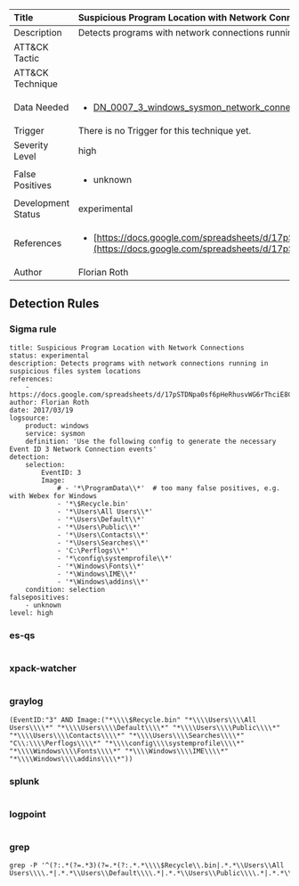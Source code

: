 | Title                | Suspicious Program Location with Network Connections                                                                                                                                                 |
|:---------------------|:------------------------------------------------------------------------------------------------------------------------------------------------------------|
| Description          | Detects programs with network connections running in suspicious files system locations                                                                                                                                           |
| ATT&amp;CK Tactic    | <ul></ul>  |
| ATT&amp;CK Technique | <ul></ul>                             |
| Data Needed          | <ul><li>[DN_0007_3_windows_sysmon_network_connection](../Data_Needed/DN_0007_3_windows_sysmon_network_connection.md)</li></ul>                                                         |
| Trigger              |  There is no Trigger for this technique yet.  |
| Severity Level       | high                                                                                                                                                 |
| False Positives      | <ul><li>unknown</li></ul>                                                                  |
| Development Status   | experimental                                                                                                                                                |
| References           | <ul><li>[https://docs.google.com/spreadsheets/d/17pSTDNpa0sf6pHeRhusvWG6rThciE8CsXTSlDUAZDyo](https://docs.google.com/spreadsheets/d/17pSTDNpa0sf6pHeRhusvWG6rThciE8CsXTSlDUAZDyo)</li></ul>                                                          |
| Author               | Florian Roth                                                                                                                                                |


## Detection Rules

### Sigma rule

```
title: Suspicious Program Location with Network Connections
status: experimental
description: Detects programs with network connections running in suspicious files system locations
references:
    - https://docs.google.com/spreadsheets/d/17pSTDNpa0sf6pHeRhusvWG6rThciE8CsXTSlDUAZDyo
author: Florian Roth
date: 2017/03/19
logsource:
    product: windows
    service: sysmon
    definition: 'Use the following config to generate the necessary Event ID 3 Network Connection events'
detection:
    selection:
        EventID: 3
        Image: 
            # - '*\ProgramData\\*'  # too many false positives, e.g. with Webex for Windows
            - '*\$Recycle.bin'
            - '*\Users\All Users\\*'
            - '*\Users\Default\\*'
            - '*\Users\Public\\*'
            - '*\Users\Contacts\\*'
            - '*\Users\Searches\\*' 
            - 'C:\Perflogs\\*'
            - '*\config\systemprofile\\*'
            - '*\Windows\Fonts\\*'
            - '*\Windows\IME\\*'
            - '*\Windows\addins\\*'
    condition: selection
falsepositives:
    - unknown
level: high

```





### es-qs
    
```

```


### xpack-watcher
    
```

```


### graylog
    
```
(EventID:"3" AND Image:("*\\\\$Recycle.bin" "*\\\\Users\\\\All Users\\\\*" "*\\\\Users\\\\Default\\\\*" "*\\\\Users\\\\Public\\\\*" "*\\\\Users\\\\Contacts\\\\*" "*\\\\Users\\\\Searches\\\\*" "C\\:\\\\Perflogs\\\\*" "*\\\\config\\\\systemprofile\\\\*" "*\\\\Windows\\\\Fonts\\\\*" "*\\\\Windows\\\\IME\\\\*" "*\\\\Windows\\\\addins\\\\*"))
```


### splunk
    
```

```


### logpoint
    
```

```


### grep
    
```
grep -P '^(?:.*(?=.*3)(?=.*(?:.*.*\\\\$Recycle\\.bin|.*.*\\Users\\All Users\\\\.*|.*.*\\Users\\Default\\\\.*|.*.*\\Users\\Public\\\\.*|.*.*\\Users\\Contacts\\\\.*|.*.*\\Users\\Searches\\\\.*|.*C:\\Perflogs\\\\.*|.*.*\\config\\systemprofile\\\\.*|.*.*\\Windows\\Fonts\\\\.*|.*.*\\Windows\\IME\\\\.*|.*.*\\Windows\\addins\\\\.*)))'
```



